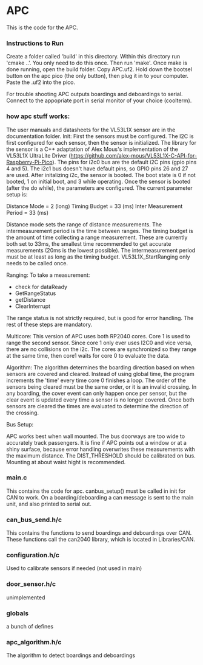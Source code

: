 # APC

This is the code for the APC.

### Instructions to Run

Create a folder called 'build' in this directory. Within this directory run 'cmake ..'. You only need to do this once. Then run 'make'. Once make is done running, open the build folder. Copy APC.uf2. Hold down the bootsel button on the apc pico (the only button), then plug it in to your computer. Paste the .uf2 into the pico.

For trouble shooting APC outputs boardings and deboardings to serial. Connect to the appopriate port in serial monitor of your choice (coolterm).

### how apc stuff works:

The user manuals and datasheets for the VL53L1X sensor are in the documentation folder.
Init:
First the sensors must be configured. The I2C is first configured for each sensor, then the sensor is initialized. The library for the sensor is a C++ adaptation of Alex Mous's implementation of the VL53L1X UltraLite Driver (https://github.com/alex-mous/VL53L1X-C-API-for-Raspberry-Pi-Pico). The pins for i2c0 bus are the default i2C pins (gpio pins 4 and 5). The i2c1 bus doesn't have default pins, so GPIO pins 26 and 27 are used. After initalizing i2c, the sensor is booted. The boot state is 0 if not booted, 1 on initial boot, and 3 while operating. Once the sensor is booted (after the do while), the parameters are configured. The current parameter setup is:

Distance Mode = 2 (long)
Timing Budget = 33 (ms)
Inter Measurement Period = 33 (ms)

Distance mode sets the range of distance measurements. The intermeasurement period is the time between ranges. The timing budget is the amount of time collecting a range measurement. These are currently both set to 33ms, the smallest time recommended to get accurate measurements (20ms is the lowest possible). The intermeasurement period must be at least as long as the timing budget. VL53L1X_StartRanging only needs to be called once.

Ranging:
To take a measurement:
- check for dataReady
- GetRangeStatus
- getDistance
- ClearInterrupt

The range status is not strictly required, but is good for error handling. The rest of these steps are mandatory.

Multicore:
This version of APC uses both RP2040 cores. Core 1 is used to range the second sensor. Since core 1 only ever uses I2C0 and vice versa, there are no collisions on the i2c. The cores are synchronized so they range at the same time, then core1 waits for core 0 to evaluate the data.

Algorithm:
The algorithm determines the boarding direction based on when sensors are covered and cleared. Instead of using global time, the program increments the 'time' every time core 0 finishes a loop. The order of the sensors being cleared must be the same order, or it is an invalid crossing. In any boarding, the cover event can only happen once per sensor, but the clear event is updated every time a sensor is no longer covered. Once both sensors are cleared the times are evaluated to determine the direction of the crossing. 

Bus Setup:

APC works best when wall mounted. The bus doorways are too wide to accurately track passengers. It is fine if APC points out a window or at a shiny surface, because error handling overwrites these measurements with the maximum distance. The DIST_THRESHOLD should be calibrated on bus. Mounting at about waist hight is recommended.

### main.c
This contains the code for apc. canbus_setup() must be called in init for CAN to work. On a boarding/deboarding a can message is sent to the main unit, and also printed to serial out.
### can_bus_send.h/c
This contains the functions to send boardings and deboardings over CAN. These functions call the can2040 library, which is located in Libraries/CAN.
### configuration.h/c
Used to calibrate sensors if needed (not used in main)
### door_sensor.h/c
unimplemented
### globals
a bunch of defines
### apc_algorithm.h/c
The algorithm to detect boardings and deboardings
